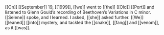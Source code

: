 [[On]] [[September]] 19, [[1999]], [[we]] went to [[the]] [[Old]] [[Port]] and listened to Glenn Gould’s recording of Beethoven’s Variations in C minor. [[Selene]] spoke, and I learned. I asked, [[she]] asked further. [[We]] [[leaned]] [[into]] mystery, and tackled the [[snake]], [[fang]] and [[venom]], as it [[was]].

